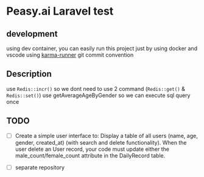# Peasy.ai Laravel test

## development
using dev container, you can easily run this project just by using docker and vscode
using [karma-runner](karma-runner.github.io/6.4/dev/git-commit-msg.html) git commit convention


## Description


use `Redis::incr()` so we dont need to use 2 command (`Redis::get()` & `Redis::set()`)
use getAverageAgeByGender so we can execute sql query once


## TODO
- [ ] Create a simple user interface to:
Display a table of all users (name, age, gender, created_at) (with search and delete functionality). When the user delete an User record, your code must update either the male_count/female_count attribute in the DailyRecord table.

- [ ] separate repository